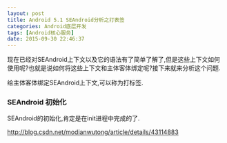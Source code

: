 ```yaml
---
layout: post
title: Android 5.1 SEAndroid分析之打表签
categories: Android底层开发
tags: [Android核心服务]
date: 2015-09-30 22:46:37
---
```


现在已经对SEAndroid上下文以及它的语法有了简单了解了,但是这些上下文如何使用呢?也就是说如何将这些上下文和主体客体绑定呢?接下来就来分析这个问题.

给主体客体绑定SEAndroid上下文,可以称为打标签.

<!--more-->

### SEAndroid 初始化

SEAndroid的初始化,肯定是在init进程中完成的了.


http://blog.csdn.net/modianwutong/article/details/43114883
